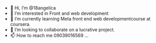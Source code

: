 - 👋 Hi, I’m @18angelica
- 👀 I’m interested in Front and web development 
- 🌱 I’m currently learning Meta front end web developmentcourse at coursera.
- 💞️ I’m looking to collaborate on a lucrative project.
- 📫 How to reach me 09039016569 ...

<!---
18angelica/18angelica is a ✨ special ✨ repository because its `README.md` (this file) appears on your GitHub profile.
You can click the Preview link to take a look at your changes.
--->
